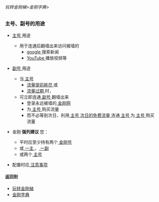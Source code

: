 ###### 玩转金刚梯>金刚字典>


### 主号、副号的用途
- [ 主号 ](https://github.com/a2zitpro/web/blob/master/LadderFree/kkDictionary/KKIDMain.md)用途
  - 用于连通后翻墙出来访问被墙的
    - [ google ](https://google.com)搜索新闻
    - [ YouTube ](https://youtube.com)播放视频等
- [ 副号 ](https://github.com/a2zitpro/web/blob/master/auxiliarykkid.md)用途
  - 当[ 主号 ](https://github.com/a2zitpro/web/blob/master/LadderFree/kkDictionary/KKIDMain.md)
    - [ 流量提前耗尽 ](https://github.com/a2zitpro/web/blob/master/kkdatatrafficisexhaustedearly.md)或
    - [ 流量过期 ](https://github.com/a2zitpro/web/blob/master/kkdatatrafficexpired.md)时，
  - 可立即连通[ 副号 ](https://github.com/a2zitpro/web/blob/master/auxiliarykkid.md)翻墙出来
    - 登录永远被墙的[ 金刚网 ](https://github.com/a2zitpro/web/blob/master/kksitecn.md)
    - 为[ 主号 ](https://github.com/a2zitpro/web/blob/master/LadderFree/kkDictionary/KKIDMain.md)购买流量
    - 而不必等到次日、利用[ 主号 ](https://github.com/a2zitpro/web/blob/master/LadderFree/kkDictionary/KKIDMain.md)[ 次日的免费流量 ](https://github.com/a2zitpro/web/blob/master/kkdatatrafficfree.md)连通[ 主号 ](https://github.com/a2zitpro/web/blob/master/LadderFree/kkDictionary/KKIDMain.md)为[ 主号 ](https://github.com/a2zitpro/web/blob/master/LadderFree/kkDictionary/KKIDMain.md)购买流量

- 金刚<strong> 强列建议 </strong >您：
  - 平时应至少持有两个[ 金刚号 ](https://github.com/a2zitpro/web/blob/master/kkid.md)
  - 或[ 一主 ](https://github.com/a2zitpro/web/blob/master/LadderFree/kkDictionary/KKIDMain.md)、[ 一副 ]()
  - 或两个[ 主号 ](https://github.com/a2zitpro/web/blob/master/LadderFree/kkDictionary/KKIDMain.md)
- 配置时应[ 注意事项 ](https://github.com/a2zitpro/web/blob/master/configurationconsiderations.md)


#### 返回到
- [玩转金刚梯](https://github.com/a2zitpro/web/blob/master/LadderFree/main.md)
- [金刚字典](https://github.com/a2zitpro/web/blob/master/LadderFree/kkDictionary/KKDictionary.md)

